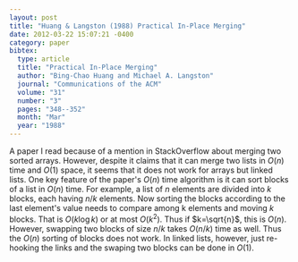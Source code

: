 ```yaml
---
layout: post
title: "Huang & Langston (1988) Practical In-Place Merging"
date: 2012-03-22 15:07:21 -0400
category: paper
bibtex:
  type: article
  title: "Practical In-Place Merging"
  author: "Bing-Chao Huang and Michael A. Langston"
  journal: "Communications of the ACM"
  volume: "31"
  number: "3"
  pages: "348--352"
  month: "Mar"
  year: "1988"
---
```

A paper I read because of a mention in StackOverflow about merging two sorted arrays. However, despite it claims that it can merge two lists in $O(n)$ time and $O(1)$ space, it seems that it does not work for arrays but linked lists. One key feature of the paper's $O(n)$ time algorithm is it can sort blocks of a list in $O(n)$ time. For example, a list of $n$ elements are divided into $k$ blocks, each having $n/k$ elements. Now sorting the blocks according to the last element's value needs to compare among k elements and moving $k$ blocks. That is $O(k \log k)$ or at most $O(k^2)$. Thus if $k=\sqrt{n}$, this is $O(n)$. However, swapping two blocks of size $n/k$ takes $O(n/k)$ time as well. Thus the $O(n)$ sorting of blocks does not work. In linked lists, however, just re-hooking the links and the swaping two blocks can be done in $O(1)$.
